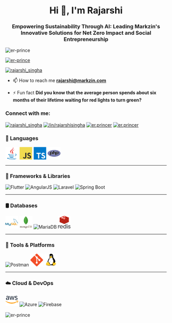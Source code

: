 <h1 align="center">Hi 👋, I'm Rajarshi</h1>
<h3 align="center">Empowering Sustainability Through AI: Leading Markzin's Innovative Solutions for Net Zero Impact and Social Entrepreneurship</h3>

<p align="left"> <img src="https://komarev.com/ghpvc/?username=er-prince&label=Profile%20views&color=0e75b6&style=flat" alt="er-prince" /> </p>

<p align="left"> <a href="https://github.com/ryo-ma/github-profile-trophy"><img src="https://github-profile-trophy.vercel.app/?username=er-prince" alt="er-prince" /></a> </p>

<p align="left"> <a href="https://twitter.com/rajarshi_singha" target="blank"><img src="https://img.shields.io/twitter/follow/rajarshi_singha?logo=twitter&style=for-the-badge" alt="rajarshi_singha" /></a> </p>

- 📫 How to reach me **rajarshi@markzin.com**

- ⚡ Fun fact **Did you know that the average person spends about six months of their lifetime waiting for red lights to turn green?**

<h3 align="left">Connect with me:</h3>
<p align="left">
<a href="https://twitter.com/rajarshi_singha" target="blank"><img align="center" src="https://raw.githubusercontent.com/rahuldkjain/github-profile-readme-generator/master/src/images/icons/Social/twitter.svg" alt="rajarshi_singha" height="30" width="40" /></a>
<a href="https://linkedin.com/in//in/rajarshisingha" target="blank"><img align="center" src="https://raw.githubusercontent.com/rahuldkjain/github-profile-readme-generator/master/src/images/icons/Social/linked-in-alt.svg" alt="/in/rajarshisingha" height="30" width="40" /></a>
<a href="https://fb.com/er.princer" target="blank"><img align="center" src="https://raw.githubusercontent.com/rahuldkjain/github-profile-readme-generator/master/src/images/icons/Social/facebook.svg" alt="er.princer" height="30" width="40" /></a>
<a href="https://instagram.com/er.princer" target="blank"><img align="center" src="https://raw.githubusercontent.com/rahuldkjain/github-profile-readme-generator/master/src/images/icons/Social/instagram.svg" alt="er.princer" height="30" width="40" /></a>
</p>

### 🧠 Languages  
<p align="left">
  <img src="https://raw.githubusercontent.com/devicons/devicon/master/icons/java/java-original.svg" alt="Java" width="40" height="40"/>
  <img src="https://raw.githubusercontent.com/devicons/devicon/master/icons/javascript/javascript-original.svg" alt="JavaScript" width="40" height="40"/>
  <img src="https://raw.githubusercontent.com/devicons/devicon/master/icons/typescript/typescript-original.svg" alt="TypeScript" width="40" height="40"/>
  <img src="https://raw.githubusercontent.com/devicons/devicon/master/icons/php/php-original.svg" alt="PHP" width="40" height="40"/>
</p>

---

### 🚀 Frameworks & Libraries  
<p align="left">
  <img src="https://www.vectorlogo.zone/logos/flutterio/flutterio-icon.svg" alt="Flutter" width="40" height="40"/>
  <img src="https://www.vectorlogo.zone/logos/angularjs/angularjs-icon.svg" alt="AngularJS" width="40" height="40"/>
  <img src="https://www.vectorlogo.zone/logos/laravel/laravel-icon.svg" alt="Laravel" width="40" height="40"/>
  <img src="https://www.vectorlogo.zone/logos/springio/springio-icon.svg" alt="Spring Boot" width="40" height="40"/>
</p>

---

### 🛢️ Databases  
<p align="left">
  <img src="https://raw.githubusercontent.com/devicons/devicon/master/icons/mysql/mysql-original-wordmark.svg" alt="MySQL" width="40" height="40"/>
  <img src="https://raw.githubusercontent.com/devicons/devicon/master/icons/mongodb/mongodb-original-wordmark.svg" alt="MongoDB" width="40" height="40"/>
  <img src="https://www.vectorlogo.zone/logos/mariadb/mariadb-icon.svg" alt="MariaDB" width="40" height="40"/>
  <img src="https://raw.githubusercontent.com/devicons/devicon/master/icons/redis/redis-original-wordmark.svg" alt="Redis" width="40" height="40"/>
</p>

---

### 🧰 Tools & Platforms  
<p align="left">
  <img src="https://www.vectorlogo.zone/logos/getpostman/getpostman-icon.svg" alt="Postman" width="40" height="40"/>
  <img src="https://raw.githubusercontent.com/devicons/devicon/master/icons/git/git-original.svg" alt="Git" width="40" height="40"/>
  <img src="https://raw.githubusercontent.com/devicons/devicon/master/icons/linux/linux-original.svg" alt="Linux" width="40" height="40"/>
</p>

---

### ☁️ Cloud & DevOps  
<p align="left">
  <img src="https://raw.githubusercontent.com/devicons/devicon/master/icons/amazonwebservices/amazonwebservices-original-wordmark.svg" alt="AWS" width="40" height="40"/>
  <img src="https://www.vectorlogo.zone/logos/microsoft_azure/microsoft_azure-icon.svg" alt="Azure" width="40" height="40"/>
  <img src="https://www.vectorlogo.zone/logos/firebase/firebase-icon.svg" alt="Firebase" width="40" height="40"/>
</p>


<p><img align="center" src="https://github-readme-streak-stats.herokuapp.com/?user=er-prince&" alt="er-prince" /></p>
